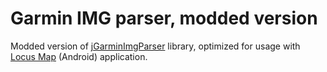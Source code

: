 # Garmin IMG parser, modded version

Modded version of [jGarminImgParser](https://sourceforge.net/projects/jgarminimg/files/jgarminimg/) library, optimized for usage with [Locus Map](http://www.locusmap.eu) (Android) application.